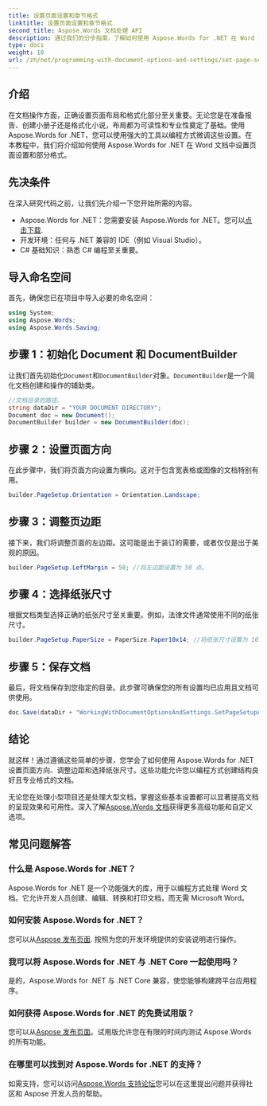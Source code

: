 ```yaml
---
title: 设置页面设置和章节格式
linktitle: 设置页面设置和章节格式
second_title: Aspose.Words 文档处理 API
description: 通过我们的分步指南，了解如何使用 Aspose.Words for .NET 在 Word 文档中设置页面设置和部分格式。轻松增强文档的显示效果。
type: docs
weight: 10
url: /zh/net/programming-with-document-options-and-settings/set-page-setup-and-section-formatting/
---
```

## 介绍

在文档操作方面，正确设置页面布局和格式化部分至关重要。无论您是在准备报告、创建小册子还是格式化小说，布局都为可读性和专业性奠定了基础。使用 Aspose.Words for .NET，您可以使用强大的工具以编程方式微调这些设置。在本教程中，我们将介绍如何使用 Aspose.Words for .NET 在 Word 文档中设置页面设置和部分格式。

## 先决条件

在深入研究代码之前，让我们先介绍一下您开始所需的内容。

-  Aspose.Words for .NET：您需要安装 Aspose.Words for .NET。您可以[点击下载](https://releases.aspose.com/words/net/).
- 开发环境：任何与 .NET 兼容的 IDE（例如 Visual Studio）。
- C# 基础知识：熟悉 C# 编程至关重要。

## 导入命名空间

首先，确保您已在项目中导入必要的命名空间：

```csharp
using System;
using Aspose.Words;
using Aspose.Words.Saving;
```

## 步骤 1：初始化 Document 和 DocumentBuilder

让我们首先初始化`Document`和`DocumentBuilder`对象。`DocumentBuilder`是一个简化文档创建和操作的辅助类。

```csharp
//文档目录的路径。
string dataDir = "YOUR DOCUMENT DIRECTORY";
Document doc = new Document();
DocumentBuilder builder = new DocumentBuilder(doc);
```

## 步骤 2：设置页面方向

在此步骤中，我们将页面方向设置为横向。这对于包含宽表格或图像的文档特别有用。

```csharp
builder.PageSetup.Orientation = Orientation.Landscape;
```

## 步骤 3：调整页边距

接下来，我们将调整页面的左边距。这可能是出于装订的需要，或者仅仅是出于美观的原因。

```csharp
builder.PageSetup.LeftMargin = 50; //将左边距设置为 50 点。
```

## 步骤 4：选择纸张尺寸

根据文档类型选择正确的纸张尺寸至关重要。例如，法律文件通常使用不同的纸张尺寸。

```csharp
builder.PageSetup.PaperSize = PaperSize.Paper10x14; //将纸张尺寸设置为 10x14 英寸。
```

## 步骤 5：保存文档

最后，将文档保存到您指定的目录。此步骤可确保您的所有设置均已应用且文档可供使用。

```csharp
doc.Save(dataDir + "WorkingWithDocumentOptionsAndSettings.SetPageSetupAndSectionFormatting.docx");
```

## 结论

就这样！通过遵循这些简单的步骤，您学会了如何使用 Aspose.Words for .NET 设置页面方向、调整边距和选择纸张尺寸。这些功能允许您以编程方式创建结构良好且专业格式的文档。

无论您在处理小型项目还是处理大型文档，掌握这些基本设置都可以显著提高文档的呈现效果和可用性。深入了解[Aspose.Words 文档](https://reference.aspose.com/words/net/)获得更多高级功能和自定义选项。

## 常见问题解答

### 什么是 Aspose.Words for .NET？

Aspose.Words for .NET 是一个功能强大的库，用于以编程方式处理 Word 文档。它允许开发人员创建、编辑、转换和打印文档，而无需 Microsoft Word。

### 如何安装 Aspose.Words for .NET？

您可以从[Aspose 发布页面](https://releases.aspose.com/words/net/). 按照为您的开发环境提供的安装说明进行操作。

### 我可以将 Aspose.Words for .NET 与 .NET Core 一起使用吗？

是的，Aspose.Words for .NET 与 .NET Core 兼容，使您能够构建跨平台应用程序。

### 如何获得 Aspose.Words for .NET 的免费试用版？

您可以从[Aspose 发布页面](https://releases.aspose.com/)。试用版允许您在有限的时间内测试 Aspose.Words 的所有功能。

### 在哪里可以找到对 Aspose.Words for .NET 的支持？

如需支持，您可以访问[Aspose.Words 支持论坛](https://forum.aspose.com/c/words/8)您可以在这里提出问题并获得社区和 Aspose 开发人员的帮助。
